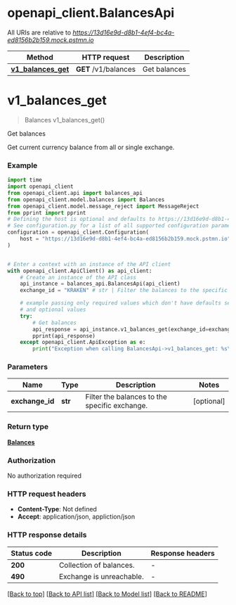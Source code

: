 # openapi_client.BalancesApi

All URIs are relative to *https://13d16e9d-d8b1-4ef4-bc4a-ed8156b2b159.mock.pstmn.io*

Method | HTTP request | Description
------------- | ------------- | -------------
[**v1_balances_get**](BalancesApi.md#v1_balances_get) | **GET** /v1/balances | Get balances


# **v1_balances_get**
> Balances v1_balances_get()

Get balances

Get current currency balance from all or single exchange.

### Example


```python
import time
import openapi_client
from openapi_client.api import balances_api
from openapi_client.model.balances import Balances
from openapi_client.model.message_reject import MessageReject
from pprint import pprint
# Defining the host is optional and defaults to https://13d16e9d-d8b1-4ef4-bc4a-ed8156b2b159.mock.pstmn.io
# See configuration.py for a list of all supported configuration parameters.
configuration = openapi_client.Configuration(
    host = "https://13d16e9d-d8b1-4ef4-bc4a-ed8156b2b159.mock.pstmn.io"
)


# Enter a context with an instance of the API client
with openapi_client.ApiClient() as api_client:
    # Create an instance of the API class
    api_instance = balances_api.BalancesApi(api_client)
    exchange_id = "KRAKEN" # str | Filter the balances to the specific exchange. (optional)

    # example passing only required values which don't have defaults set
    # and optional values
    try:
        # Get balances
        api_response = api_instance.v1_balances_get(exchange_id=exchange_id)
        pprint(api_response)
    except openapi_client.ApiException as e:
        print("Exception when calling BalancesApi->v1_balances_get: %s\n" % e)
```


### Parameters

Name | Type | Description  | Notes
------------- | ------------- | ------------- | -------------
 **exchange_id** | **str**| Filter the balances to the specific exchange. | [optional]

### Return type

[**Balances**](Balances.md)

### Authorization

No authorization required

### HTTP request headers

 - **Content-Type**: Not defined
 - **Accept**: application/json, appliction/json


### HTTP response details

| Status code | Description | Response headers |
|-------------|-------------|------------------|
**200** | Collection of balances. |  -  |
**490** | Exchange is unreachable. |  -  |

[[Back to top]](#) [[Back to API list]](../README.md#documentation-for-api-endpoints) [[Back to Model list]](../README.md#documentation-for-models) [[Back to README]](../README.md)

